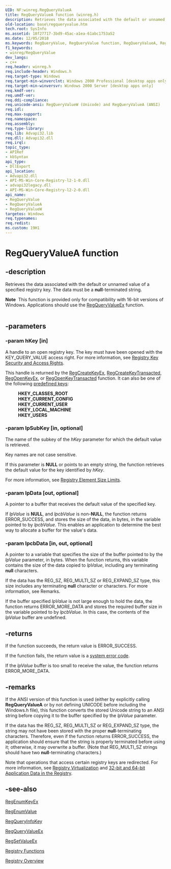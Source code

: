 ```yaml
---
UID: NF:winreg.RegQueryValueA
title: RegQueryValueA function (winreg.h)
description: Retrieves the data associated with the default or unnamed value of a specified registry key. The data must be a null-terminated string.
old-location: base\regqueryvalue.htm
tech.root: SysInfo
ms.assetid: 18f27717-3bd9-45ac-a1ea-61abc1753a52
ms.date: 12/05/2018
ms.keywords: RegQueryValue, RegQueryValue function, RegQueryValueA, RegQueryValueW, _win32_regqueryvalue, base.regqueryvalue, winreg/RegQueryValue, winreg/RegQueryValueA, winreg/RegQueryValueW
f1_keywords:
- winreg/RegQueryValue
dev_langs:
- c++
req.header: winreg.h
req.include-header: Windows.h
req.target-type: Windows
req.target-min-winverclnt: Windows 2000 Professional [desktop apps only]
req.target-min-winversvr: Windows 2000 Server [desktop apps only]
req.kmdf-ver: 
req.umdf-ver: 
req.ddi-compliance: 
req.unicode-ansi: RegQueryValueW (Unicode) and RegQueryValueA (ANSI)
req.idl: 
req.max-support: 
req.namespace: 
req.assembly: 
req.type-library: 
req.lib: Advapi32.lib
req.dll: Advapi32.dll
req.irql: 
topic_type:
- APIRef
- kbSyntax
api_type:
- DllExport
api_location:
- Advapi32.dll
- API-MS-Win-Core-Registry-l2-1-0.dll
- advapi32legacy.dll
- API-MS-Win-Core-Registry-l2-2-0.dll
api_name:
- RegQueryValue
- RegQueryValueA
- RegQueryValueW
targetos: Windows
req.typenames: 
req.redist: 
ms.custom: 19H1
---
```


# RegQueryValueA function


## -description


Retrieves the data associated with the default or unnamed value of a specified registry key. The data must be a <b>null</b>-terminated string.
<div class="alert"><b>Note</b>  This function is provided only for compatibility with 16-bit versions of Windows. Applications should use the 
<a href="https://docs.microsoft.com/windows/desktop/api/winreg/nf-winreg-regqueryvalueexa">RegQueryValueEx</a> function.</div><div> </div>

## -parameters




### -param hKey [in]

A handle to an open registry key. The key must have been opened with the KEY_QUERY_VALUE access right. For more information, see 
<a href="https://docs.microsoft.com/windows/desktop/SysInfo/registry-key-security-and-access-rights">Registry Key Security and Access Rights</a>. 




This handle is returned by the 
<a href="https://docs.microsoft.com/windows/desktop/api/winreg/nf-winreg-regcreatekeyexa">RegCreateKeyEx</a>, <a href="https://docs.microsoft.com/windows/desktop/api/winreg/nf-winreg-regcreatekeytransacteda">RegCreateKeyTransacted</a>, <a href="https://docs.microsoft.com/windows/desktop/api/winreg/nf-winreg-regopenkeyexa">RegOpenKeyEx</a>, or 
<a href="https://docs.microsoft.com/windows/desktop/api/winreg/nf-winreg-regopenkeytransacteda">RegOpenKeyTransacted</a> function. It can also be one of the following 
<a href="https://docs.microsoft.com/windows/desktop/SysInfo/predefined-keys">predefined keys</a>:<dl>
<dd><b>HKEY_CLASSES_ROOT</b></dd>
<dd><b>HKEY_CURRENT_CONFIG</b></dd>
<dd><b>HKEY_CURRENT_USER</b></dd>
<dd><b>HKEY_LOCAL_MACHINE</b></dd>
<dd><b>HKEY_USERS</b></dd>
</dl>



### -param lpSubKey [in, optional]

The name of the subkey of the <i>hKey</i> parameter for which the default value is retrieved. 

Key names are not case sensitive.

If this parameter is <b>NULL</b> or points to an empty string, the function retrieves the default value for the key identified by <i>hKey</i>.

For more information, see 
<a href="https://docs.microsoft.com/windows/desktop/SysInfo/registry-element-size-limits">Registry Element Size Limits</a>.


### -param lpData [out, optional]

A pointer to a buffer that receives the default value of the specified key. 




If <i>lpValue</i> is <b>NULL</b>, and <i>lpcbValue</i> is non-<b>NULL</b>, the function returns ERROR_SUCCESS, and stores the size of the data, in bytes, in the variable pointed to by <i>lpcbValue</i>. This enables an application to determine the best way to allocate a buffer for the value's data.


### -param lpcbData [in, out, optional]

A pointer to a variable that specifies the size of the buffer pointed to by the <i>lpValue</i> parameter, in bytes. When the function returns, this variable contains the size of the data copied to <i>lpValue</i>, including any terminating <b>null</b> characters. 




If the data has the REG_SZ, REG_MULTI_SZ or REG_EXPAND_SZ type, this size includes any terminating <b>null</b> character or characters. For more information, see Remarks.

If the buffer specified <i>lpValue</i> is not large enough to hold the data, the function returns ERROR_MORE_DATA and stores the required buffer size in the variable pointed to by <i>lpcbValue</i>. In this case, the contents of the <i>lpValue</i> buffer are undefined.


## -returns



If the function succeeds, the return value is ERROR_SUCCESS.

If the function fails, the return value is a 
<a href="https://docs.microsoft.com/windows/desktop/Debug/system-error-codes">system error code</a>.

If the <i>lpValue</i> buffer is too small to receive the value, the function returns ERROR_MORE_DATA.




## -remarks



If the ANSI version of this function is used (either by explicitly calling <b>RegQueryValueA</b> or by not defining UNICODE before including the Windows.h file), this function converts the stored Unicode string to an ANSI string before copying it to the buffer specified by the <i>lpValue</i> parameter.

If the data has the REG_SZ, REG_MULTI_SZ or REG_EXPAND_SZ type, the string may not have been stored with the proper <b>null</b>-terminating characters.  Therefore, even if the function returns ERROR_SUCCESS, the application should ensure that the string is properly terminated before using it; otherwise, it may overwrite a buffer. (Note that REG_MULTI_SZ strings should have two <b>null</b>-terminating characters.)

Note that operations that access certain registry keys are redirected. For more information,  see <a href="https://docs.microsoft.com/windows/desktop/SysInfo/registry-virtualization">Registry Virtualization</a> and <a href="https://docs.microsoft.com/windows/desktop/SysInfo/32-bit-and-64-bit-application-data-in-the-registry">32-bit and 64-bit Application Data in the Registry</a>.




## -see-also




<a href="https://docs.microsoft.com/windows/desktop/api/winreg/nf-winreg-regenumkeyexa">RegEnumKeyEx</a>



<a href="https://docs.microsoft.com/windows/desktop/api/winreg/nf-winreg-regenumvaluea">RegEnumValue</a>



<a href="https://docs.microsoft.com/windows/desktop/api/winreg/nf-winreg-regqueryinfokeya">RegQueryInfoKey</a>



<a href="https://docs.microsoft.com/windows/desktop/api/winreg/nf-winreg-regqueryvalueexa">RegQueryValueEx</a>



<a href="https://docs.microsoft.com/windows/desktop/api/winreg/nf-winreg-regsetvalueexa">RegSetValueEx</a>



<a href="https://docs.microsoft.com/windows/desktop/SysInfo/registry-functions">Registry Functions</a>



<a href="https://docs.microsoft.com/windows/desktop/SysInfo/registry">Registry Overview</a>
 

 

